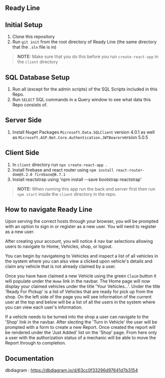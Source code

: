 ## Ready Line

## Initial Setup 

1. Clone this repository 
1. Run `git init` from the root directory of Ready Line (the same directory that the `.sln` file is in) 

> **NOTE:** Make sure that you do this before you run `create-react-app` in the `client` directory

## SQL Database Setup

1. Run all (except for the admin scripts) of the SQL Scripts included in this Repo.
1. Run `SELECT` SQL commands in a Query window to see what data this Repo consists of.

## Server Side

1. Install Nuget Packages `Microsoft.Data.SQLClient` version 4.0.1 as well as `Microsoft.ASP.Net.Core.Authentication.JWTBearer`version 5.0.5

## Client Side

1. In `client` directory run `npx create-react-app .`
1. Install firebase and react router using `npm install react-router-dom@5.2.0 firebase@8.7.1`
2. Install reactstrap using 'npm install --save bootstrap reactstrap'

> **NOTE:** When running this app run the back end server first then run `npm start` inside the `client` directory in the repo.

## How to navigate Ready Line

Upon serving the correct hosts through your browser, you will be prompted with an option to sign in or register as a new user. You will need to register as a new user.

After creating your account, you will notice 4 nav bar selections allowing users to navigate to Home, Vehicles, shop, or  logout.

You can begin by navigateing to Vehicles and inspect a list of all vehicles in the system where you can also view a clicked upon vehicle's details and claim any vehicle that is not already claimed by a user.

Once you have have claimed a new Vehicle using the green `Claim` button it will populate under the `Home` link in the navbar. The Home page will now display your claimed vehicles under the title 'Your Vehicles...'. Under the title 'Ready For Pickup' is a list of Vehicles that are ready for pick up from the shop. On the left side of the page you will see information of the current user at the top and below will be a list of all the users in the system where you can view each user's information.

If a vehicle needs to be turned into the shop a user can navigate to the 'Shop' link in the navbar. After slecting the 'Turn in Vehicle' the user will be prompted with a form to create a new Report. Once created the report will be rendered under the 'Just Added' list on the 'Shop' page. From here only a user with the authorization status of a mechanic will be able to move the Report through to completion.

## Documentation

dbdiagram : https://dbdiagram.io/d/63cc0f33296d97641d7b3154
